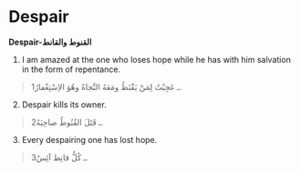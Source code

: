 Despair
=======

**Despair-القنوط والقانط**

1. I am amazed at the one who loses hope while he has with him salvation
in the form of repentance.

> 1ـ عَجِبْتُ لِمَنْ يَقْنَطُ ومَعَهُ النَّجاةُ وهُوَ الاِسْتِغْفارُ.

2. Despair kills its owner.

> 2ـ قَتَلَ القُنُوطُ صاحِبَهُ.

3. Every despairing one has lost hope.

> 3ـ كُلُّ قانِط آئِسٌ.


